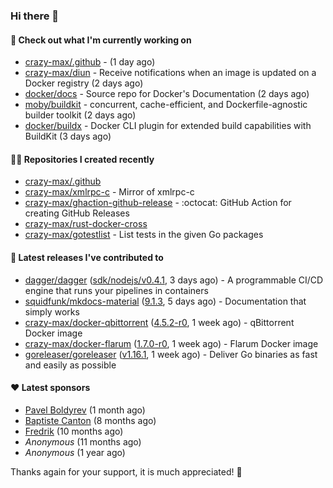 ### Hi there 👋

#### 👷 Check out what I'm currently working on

- [crazy-max/.github](https://github.com/crazy-max/.github) -  (1 day ago)
- [crazy-max/diun](https://github.com/crazy-max/diun) - Receive notifications when an image is updated on a Docker registry (2 days ago)
- [docker/docs](https://github.com/docker/docs) - Source repo for Docker&#39;s Documentation (2 days ago)
- [moby/buildkit](https://github.com/moby/buildkit) - concurrent, cache-efficient, and Dockerfile-agnostic builder toolkit (2 days ago)
- [docker/buildx](https://github.com/docker/buildx) - Docker CLI plugin for extended build capabilities with BuildKit (3 days ago)

#### 👨‍💻 Repositories I created recently

- [crazy-max/.github](https://github.com/crazy-max/.github)
- [crazy-max/xmlrpc-c](https://github.com/crazy-max/xmlrpc-c) - Mirror of xmlrpc-c
- [crazy-max/ghaction-github-release](https://github.com/crazy-max/ghaction-github-release) - :octocat: GitHub Action for creating GitHub Releases
- [crazy-max/rust-docker-cross](https://github.com/crazy-max/rust-docker-cross)
- [crazy-max/gotestlist](https://github.com/crazy-max/gotestlist) - List tests in the given Go packages

#### 🚀 Latest releases I've contributed to

- [dagger/dagger](https://github.com/dagger/dagger) ([sdk/nodejs/v0.4.1](https://github.com/dagger/dagger/releases/tag/sdk/nodejs/v0.4.1), 3 days ago) - A programmable CI/CD engine that runs your pipelines in containers
- [squidfunk/mkdocs-material](https://github.com/squidfunk/mkdocs-material) ([9.1.3](https://github.com/squidfunk/mkdocs-material/releases/tag/9.1.3), 5 days ago) - Documentation that simply works
- [crazy-max/docker-qbittorrent](https://github.com/crazy-max/docker-qbittorrent) ([4.5.2-r0](https://github.com/crazy-max/docker-qbittorrent/releases/tag/4.5.2-r0), 1 week ago) - qBittorrent Docker image
- [crazy-max/docker-flarum](https://github.com/crazy-max/docker-flarum) ([1.7.0-r0](https://github.com/crazy-max/docker-flarum/releases/tag/1.7.0-r0), 1 week ago) - Flarum Docker image
- [goreleaser/goreleaser](https://github.com/goreleaser/goreleaser) ([v1.16.1](https://github.com/goreleaser/goreleaser/releases/tag/v1.16.1), 1 week ago) - Deliver Go binaries as fast and easily as possible

#### ❤️ Latest sponsors
- [Pavel Boldyrev](https://github.com/bpg) (1 month ago)
- [Baptiste Canton](https://github.com/batmac) (8 months ago)
- [Fredrik](https://github.com/fredrikscode) (10 months ago)
- _Anonymous_ (11 months ago)
- _Anonymous_ (1 year ago)

Thanks again for your support, it is much appreciated! 🙏
